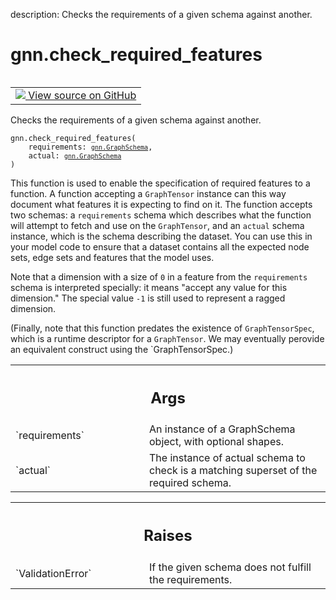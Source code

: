 description: Checks the requirements of a given schema against another.

<div itemscope itemtype="http://developers.google.com/ReferenceObject">
<meta itemprop="name" content="gnn.check_required_features" />
<meta itemprop="path" content="Stable" />
</div>

# gnn.check_required_features

<!-- Insert buttons and diff -->

<table class="tfo-notebook-buttons tfo-api nocontent" align="left">
<td>
  <a target="_blank" href="https://github.com/tensorflow/gnn/tree/master/tensorflow_gnn/graph/schema_validation.py#L59-L128">
    <img src="https://www.tensorflow.org/images/GitHub-Mark-32px.png" />
    View source on GitHub
  </a>
</td>
</table>



Checks the requirements of a given schema against another.

<pre class="devsite-click-to-copy prettyprint lang-py tfo-signature-link">
<code>gnn.check_required_features(
    requirements: <a href="../gnn/GraphSchema.md"><code>gnn.GraphSchema</code></a>,
    actual: <a href="../gnn/GraphSchema.md"><code>gnn.GraphSchema</code></a>
)
</code></pre>



<!-- Placeholder for "Used in" -->

This function is used to enable the specification of required features to a
function. A function accepting a `GraphTensor` instance can this way document
what features it is expecting to find on it. The function accepts two schemas:
a `requirements` schema which describes what the function will attempt to
fetch and use on the `GraphTensor`, and an `actual` schema instance, which is
the schema describing the dataset. You can use this in your model code to
ensure that a dataset contains all the expected node sets, edge sets and
features that the model uses.

Note that a dimension with a size of `0` in a feature from the `requirements`
schema is interpreted specially: it means "accept any value for this
dimension." The special value `-1` is still used to represent a ragged
dimension.

(Finally, note that this function predates the existence of `GraphTensorSpec`,
which is a runtime descriptor for a `GraphTensor`. We may eventually perovide
an equivalent construct using the `GraphTensorSpec.)

<!-- Tabular view -->
 <table class="responsive fixed orange">
<colgroup><col width="214px"><col></colgroup>
<tr><th colspan="2"><h2 class="add-link">Args</h2></th></tr>

<tr>
<td>
`requirements`
</td>
<td>
An instance of a GraphSchema object, with optional shapes.
</td>
</tr><tr>
<td>
`actual`
</td>
<td>
The instance of actual schema to check is a matching superset
of the required schema.
</td>
</tr>
</table>



<!-- Tabular view -->
 <table class="responsive fixed orange">
<colgroup><col width="214px"><col></colgroup>
<tr><th colspan="2"><h2 class="add-link">Raises</h2></th></tr>

<tr>
<td>
`ValidationError`
</td>
<td>
If the given schema does not fulfill the requirements.
</td>
</tr>
</table>

